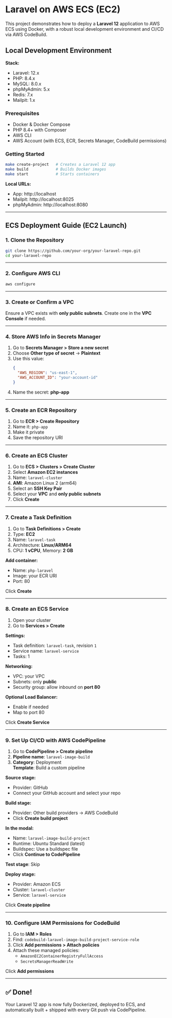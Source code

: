 # Laravel on AWS ECS (EC2)

This project demonstrates how to deploy a **Laravel 12** application to AWS ECS using Docker, with a robust local development environment and CI/CD via AWS CodeBuild.

## Local Development Environment

**Stack:**
- Laravel: 12.x
- PHP: 8.4.x
- MySQL: 8.0.x
- phpMyAdmin: 5.x
- Redis: 7.x
- Mailpit: 1.x

### Prerequisites

- Docker & Docker Compose
- PHP 8.4+ with Composer
- AWS CLI
- AWS Account (with ECS, ECR, Secrets Manager, CodeBuild permissions)

### Getting Started

```bash
make create-project   # Creates a Laravel 12 app
make build            # Builds Docker images
make start            # Starts containers
```

**Local URLs:**

- App: http://localhost
- Mailpit: http://localhost:8025
- phpMyAdmin: http://localhost:8080

---

## ECS Deployment Guide (EC2 Launch)

### 1. Clone the Repository

```bash
git clone https://github.com/your-org/your-laravel-repo.git
cd your-laravel-repo
```

---

### 2. Configure AWS CLI

```bash
aws configure
```

---

### 3. Create or Confirm a VPC

Ensure a VPC exists with **only public subnets**. Create one in the **VPC Console** if needed.

---

### 4. Store AWS Info in Secrets Manager

1. Go to **Secrets Manager > Store a new secret**
2. Choose **Other type of secret** → **Plaintext**
3. Use this value:
   ```json
   {
     "AWS_REGION": "us-east-1",
     "AWS_ACCOUNT_ID": "your-account-id"
   }
   ```
4. Name the secret: **php-app**

---

### 5. Create an ECR Repository

1. Go to **ECR > Create Repository**
2. Name it: `php-app`
3. Make it private
4. Save the repository URI

---

### 6. Create an ECS Cluster

1. Go to **ECS > Clusters > Create Cluster**
2. Select **Amazon EC2 instances**
3. Name: `laravel-cluster`
4. **AMI**: Amazon Linux 2 (arm64)
5. Select an **SSH Key Pair**
6. Select your **VPC** and **only public subnets**
7. Click **Create**

---

### 7. Create a Task Definition

1. Go to **Task Definitions > Create**
2. Type: **EC2**
3. Name: `laravel-task`
4. Architecture: **Linux/ARM64**
5. CPU: **1 vCPU**, Memory: **2 GB**

**Add container:**
- Name: `php-laravel`
- Image: your ECR URI
- Port: 80

Click **Create**

---

### 8. Create an ECS Service

1. Open your cluster
2. Go to **Services > Create**

**Settings:**
- Task definition: `laravel-task`, revision `1`
- Service name: `laravel-service`
- Tasks: 1

**Networking:**
- VPC: your VPC
- Subnets: only **public**
- Security group: allow inbound on **port 80**

**Optional Load Balancer:**
- Enable if needed
- Map to port 80

Click **Create Service**

---

### 9. Set Up CI/CD with AWS CodePipeline

1. Go to **CodePipeline > Create pipeline**
2. **Pipeline name**: `laravel-image-build`
3. **Category**: Deployment  
   **Template**: Build a custom pipeline

**Source stage:**
- Provider: GitHub
- Connect your GitHub account and select your repo

**Build stage:**
- Provider: Other build providers → AWS CodeBuild
- Click **Create build project**

**In the modal:**
- Name: `laravel-image-build-project`
- Runtime: Ubuntu Standard (latest)
- Buildspec: Use a buildspec file
- Click **Continue to CodePipeline**

**Test stage**: Skip

**Deploy stage:**
- Provider: Amazon ECS
- Cluster: `laravel-cluster`
- Service: `laravel-service`

Click **Create pipeline**

---

### 10. Configure IAM Permissions for CodeBuild

1. Go to **IAM > Roles**
2. Find: `codebuild-laravel-image-build-project-service-role`
3. Click **Add permissions > Attach policies**
4. Attach these managed policies:
    - `AmazonEC2ContainerRegistryFullAccess`
    - `SecretsManagerReadWrite`

Click **Add permissions**

---

## ✅ Done!

Your Laravel 12 app is now fully Dockerized, deployed to ECS, and automatically built + shipped with every Git push via CodePipeline.
